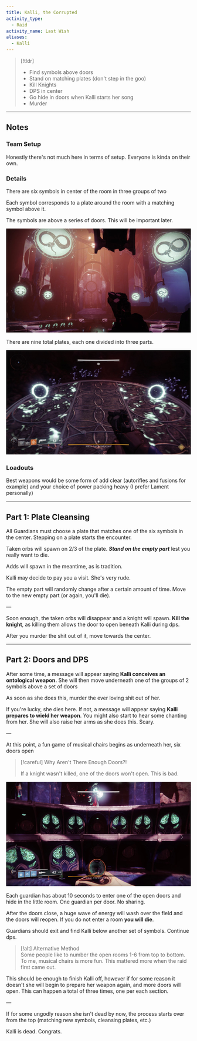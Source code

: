 ```yaml
---  
title: Kalli, the Corrupted  
activity_type:  
  - Raid  
activity_name: Last Wish  
aliases:  
  - Kalli
---  
```

  
> [!tldr]  
> - Find symbols above doors  
> - Stand on matching plates (don't step in the goo)  
> - Kill Knights  
> - DPS in center  
> - Go hide in doors when Kalli starts her song  
> - Murder  
  
---  
  
## Notes  
  
### Team Setup  
  
Honestly there's not much here in terms of setup. Everyone is kinda on their own.  
  
### Details  
  
There are six symbols in center of the room in three groups of two  
  
Each symbol corresponds to a plate around the room with a matching symbol above it.  
  
The symbols are above a series of doors. This will be important later.  
  
![Symbols](../../assets/img/LW-Kalli-Symbols.jpg)
  
  
There are nine total plates, each one divided into three parts.  
  
![Plates and Blights](../../assets/img/LW-Kalli-Plate.jpg) 
  
### Loadouts  
  
Best weapons would be some form of add clear (autorifles and fusions for example) and your choice of power packing heavy (I prefer Lament personally)  
  
----  
  
## Part 1: Plate Cleansing  
  
All Guardians must choose a plate that matches one of the six symbols in the center. Stepping on a plate starts the encounter.  
  
Taken orbs will spawn on 2/3 of the plate. ***Stand on the empty part*** lest you really want to die.  
  
Adds will spawn in the meantime, as is tradition.  
  
Kalli may decide to pay you a visit. She's very rude.  
  
The empty part will randomly change after a certain amount of time. Move to the new empty part (or again, you'll die).  
  
—  
  
Soon enough, the taken orbs will disappear and a knight will spawn. **Kill the knight**, as killing them allows the door to open beneath Kalli during dps.  
  
After you murder the shit out of it, move towards the center.  
  
----  
  
## Part 2: Doors and DPS  
  
After some time, a message will appear saying **Kalli conceives an ontological weapon.** She will then move underneath one of the groups of 2 symbols above a set of doors  
  
As soon as she does this, murder the ever loving shit out of her.  
  
If you're lucky, she dies here. If not, a message will appear saying **Kalli prepares to wield her weapon**. You might also start to hear some chanting from her. She will also raise her arms as she does this. Scary.  
  
—  
  
At this point, a fun game of musical chairs begins as underneath her, six doors open  
  
> [!careful] Why Aren't There Enough Doors?!  
>  
> If a knight wasn't killed, one of the doors won't open. This is bad.  
  
![Open Doors](../../assets/img/LW-Kalli-Doors.jpg)
  
  
  
Each guardian has about 10 seconds to enter one of the open doors and hide in the little room. One guardian per door. No sharing.  
  
After the doors close, a huge wave of energy will wash over the field and the doors will reopen. If you do not enter a room **you will die**.  
  
Guardians should exit and find Kalli below another set of symbols. Continue dps.  
  
> [!alt] Alternative Method  
> Some people like to number the open rooms 1-6 from top to bottom. To me, musical chairs is more fun. This mattered more when the raid first came out.  
  
This should be enough to finish Kalli off, however if for some reason it doesn't she will begin to prepare her weapon again, and more doors will open. This can happen a total of three times, one per each section.  
  
—  
  
If for some ungodly reason she isn't dead by now, the process starts over from the top (matching new symbols, cleansing plates, etc.)  
  
Kalli is dead. Congrats.  
